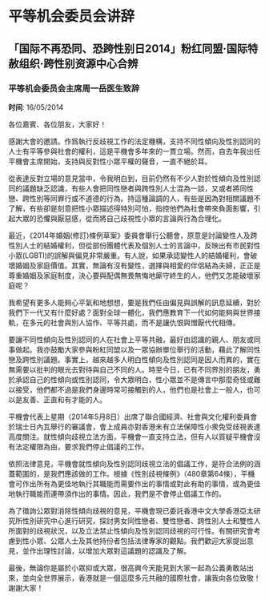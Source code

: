 # 平等机会委员会讲辞

## 「国际不再恐同、恐跨性别日2014」粉红同盟‧国际特赦组织‧跨性别资源中心合辨

### 平等机会委员会主席周一岳医生致辞

**时间**: 16/05/2014

各位嘉賓、各位朋友，大家好！

感謝大會的邀請。作爲執行反歧視工作的法定機構，支持不同性傾向及性別認同的人士有平等參與社會的權利，這是平機會多年來的一貫立場。然而，自去年我出任平機會主席開始，支持與反對性小眾平權的聲音，一直不絕於耳。

從表達反對立場的意見當中，令我明白到，目前仍然有不少人對於性傾向及性別認同的議題缺乏認識，有些人會把同性戀者與跨性別人士混為一談，又或者將同性戀、跨性別等同罪行或不道德的行為。持這種論調的人，有些是因為對相關議題不了解，有些卻是刻意把性小眾描述得特別可怕，指控他們為社會帶來負面影響，引起大眾的恐懼與厭惡感，從而將自己歧視性小眾的言論與行為合理化。

最近，《2014年婚姻(修訂)條例草案》委員會舉行公聽會，原意是討論變性人及跨性別人士的結婚權利，但從部份團體代表及個別人士的言論中，反映出有市民對性小眾(LGBTI)的誤解與偏見非常嚴重。有人說，如果承認變性人的結婚權利，會破壞婚姻及家庭價值。其實，無論有沒有變性，選擇與相愛的伴侶結為夫婦，正正是尊重婚姻及家庭制度，決心要與配偶無畏無悔地廝守終生的人，他們又怎能破壞家庭呢？

我希望有更多人能夠心平氣和地想想，要是我們任由偏見與誤解的訊息延續，對於我們下一代又有什麼好處？面對全球一體化，我們應教育下一代如何能夠與世界接軌，在多元的社會與別人協作、平等共處，而不是讓仇恨與憎厭代代相傳。

要讓不同性傾向及性別認同的人在社會上平等共融，最好由認識的親人、朋友或同事做起。我亦鼓勵大家參與粉紅同盟以及一眾協辦單位舉行的活動，藉此了解同性戀及跨性別議題。事實上，越來越多人明白性傾向及性別認同是因人而異的，實在無需要以批判的眼光去對待與自己不同的人。時至今日，已有不同界別的朋友，勇於承認自己的性傾向或性別認同，令大眾明白，性小眾並不是傳言中那麼奇怪或難以接受，他們都不過是我們身邊時常可接觸到的人，他們也是社會上一般人，也可以是友善、正直和有才能的人。

平機會代表上星期（2014年5月8日）出席了聯合國經濟、社會與文化權利委員會於瑞士日內瓦舉行的審議會，會上成員亦對香港未有立法保障性小衆免受歧視表達高度關注。就性傾向歧視立法方面，平機會一直支持立法，但有人以質疑平機會沒有法定權限為由，要求我們停止倡議的工作。

依照法律意見，平機會就性傾向及性別認同歧視立法的倡議工作，是符合法例的涵蓋範圍的，是我們應該做的工作。根據《性別歧視條例》（480章第64條），平機會可作出所有為更佳地執行其職能而需要作出的事情或對此有助的事情，或為更佳地執行職能而連帶須作出的事情。因此，我們是不會停止倡議工作的。

為了徵詢公眾對消除性傾向歧視的意見，平機會現已委託香港中文大學香港亞太研究所性別研究中心進行研究，探討男女同性戀者、雙性戀者、跨性別人士和雙性人所面對的歧視狀況，以及立法禁止性傾向及性別認同歧視的可行性。有關研究會考慮到性小眾、公眾人士及其他持份者包括法律專家的觀點。我們歡迎大家提出意見，並作出理性討論，以增加大眾對這議題的認識及了解。

最後，無論你是屬於小眾抑或大眾，很高興今天能見到大家一起為公義勇敢站出來，並向全世界展示，香港就是一個這麼多元共融的國際社會，讓我向各位致敬！謝謝大家！
<!-- tcd_original_link https://www.eoc.org.hk/zh-cn/Speeches/Detail/163 -->
